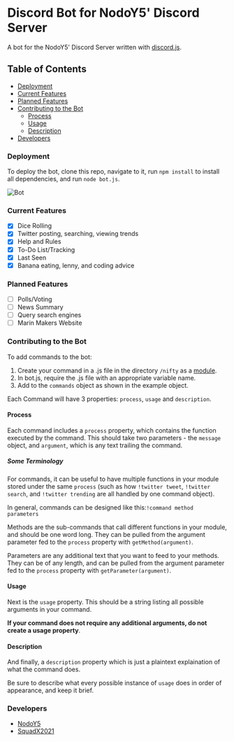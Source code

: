 # Discord Bot for NodoY5' Discord Server
A bot for the NodoY5' Discord Server written with [discord.js](https://www.npmjs.com/package/discord.js).

## Table of Contents
+ [Deployment](https://github.com/NodoY5/discord-bot/blob/master/README.md#deployment)
+ [Current Features](https://github.com/NodoY5/discord-bot/blob/master/README.md#current-features)
+ [Planned Features](https://github.com/NodoY5/discord-bot/blob/master/README.md#planned-features)
+ [Contributing to the Bot](https://github.com/NodoY5/discord-bot/blob/master/README.md#contributing-to-the-bot)
  - [Process](https://github.com/NodoY5/discord-bot/blob/master/README.md#process)
  - [Usage](https://github.com/NodoY5/discord-bot/blob/master/README.md#usage)
  - [Description](https://github.com/NodoY5/discord-bot/blob/master/README.md#description)
+ [Developers](https://github.com/NodoY5/discord-bot/blob/master/README.md#developers)

### Deployment
To deploy the bot, clone this repo, navigate to it, run `npm install` to install all dependencies, and run `node bot.js`.

![Bot](http://i68.tinypic.com/10hr2tk.png)
### Current Features
- [x] Dice Rolling
- [x] Twitter posting, searching, viewing trends
- [x] Help and Rules
- [x] To-Do List/Tracking
- [x] Last Seen
- [x] Banana eating, lenny, and coding advice

### Planned Features
- [ ] Polls/Voting
- [ ] News Summary
- [ ] Query search engines
- [ ] Marin Makers Website

### Contributing to the Bot
To add commands to the bot:

1. Create your command in a .js file in the directory `/nifty` as a [module](https://www.sitepoint.com/understanding-module-exports-exports-node-js/).
2. In bot.js, require the .js file with an appropriate variable name.
3. Add to the `commands` object as shown in the example object.

Each Command will have 3 properties: `process`, `usage` and `description`.

#### Process
Each command includes a `process` property, which contains the function executed by the command. This should take two parameters - the `message` object, and `argument`, which is any text trailing the command. 

##### Some Terminology
For commands, it can be useful to have multiple functions in your module stored under the same `process` (such as how `!twitter tweet`, `!twitter search`, and `!twitter trending` are all handled by one command object). 

In general, commands can be designed like this:`!command method parameters`

Methods are the sub-commands that call different functions in your module, and should be one word long. They can be pulled from the argument parameter fed to the `process` property with `getMethod(argument)`.

Parameters are any additional text that you want to feed to your methods. They can be of any length, and can be pulled from the argument parameter fed to the `process` property with `getParameter(argument)`.

#### Usage
Next is the `usage` property. This should be a string listing all possible arguments in your command. 

__If your command does not require any additional arguments, do not create a usage property__.

#### Description
And finally, a `description` property which is just a plaintext explaination of what the command does. 

Be sure to describe what every possible instance of `usage` does in order of appearance, and keep it brief.

### Developers
- [NodoY5](https://github.com/NodoY5)
- [SquadX2021](https://github.com/NodoY5/discord-bot/)

